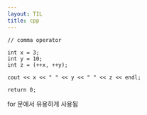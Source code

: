 ```yaml
---
layout: TIL
title: cpp
---
```

```
// comma operator

int x = 3;
int y = 10;
int z = (++x, ++y);

cout << x << " " << y << " " << z << endl;

return 0;
```

for 문에서 유용하게 사용됨

